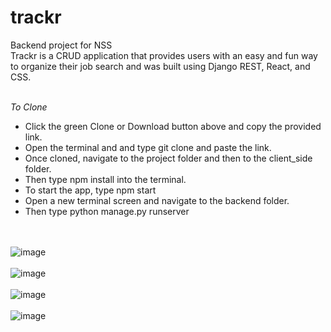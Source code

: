 # trackr
Backend project for NSS<br>
Trackr is a CRUD application that provides users with an easy and fun way to organize their job search and was built using Django REST, React, and CSS.<br><br>

*To Clone*
- Click the green Clone or Download button above and copy the provided link.
- Open the terminal and and type git clone and paste the link.
- Once cloned, navigate to the project folder and then to the client_side folder.
- Then type npm install into the terminal.
- To start the app, type npm start 
- Open a new terminal screen and navigate to the backend folder.
- Then type python manage.py runserver

<br><br>
![image](https://user-images.githubusercontent.com/20919596/50702719-5fdb2380-1017-11e9-89ed-5d3fbb596d34.png)<br><br>
![image](https://user-images.githubusercontent.com/20919596/50702738-68335e80-1017-11e9-9da2-b5b3503be46f.png)<br><br>
![image](https://user-images.githubusercontent.com/20919596/50702746-6ff30300-1017-11e9-990b-f9449ccb694a.png)<br><br>
![image](https://user-images.githubusercontent.com/20919596/50702919-f871a380-1017-11e9-84c8-2d9efc6e4c1a.png)

